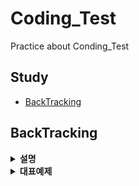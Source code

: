 # Coding_Test
Practice about Conding_Test

## Study
- [BackTracking](backtracking)

## BackTracking

<details>
    <summary><b>설명</b></summary>

- 해를 찾는 도중 해가 아닐 경우, 다시 돌아가서 해를 찾는 기법
- 최적화 문제, 결정 문제
### DFS vs BackTracking

#### DFS
- 가능한 모든 경로(후보)를 탐색
- 불필요한 경로를 사전 차단하지 못한다.
- 시간복잡도가 N!일 경우, DFS로 해결하기 힘들다.

#### BackTracking
- 해를 찾는 도중, 지금 경로가 최적의 해가 되지 않을 것이라고 판단하면 되돌아간다.
- 반복문의 횟수를 줄일 수 있으므로, 보다 효율적이다.
- 시간복잡도 O(N!)의 문제일 경우, 최악의 경우 지수함수의 시간을 필요로 하여 처리가 불가능할 수도 있다. 여기서, 가지치기를 얼마나 잘 하느냐가 효율성을 결정하게 된다.

### Core Idea
- 모든 경우의 수 중에서 **특정한 조건을 만족하는 경우**만 살펴보는 방법
- 답이 될지 판단하며, 되지 않는다면 그만하고 되돌아가는 방법
- DFS와 같이, 모든 경우의 수를 탐색하는 과정에서 if문을 추가하여 해가 되지 않는 경우를 정의하고, 이럴 경우에 break 혹은 더 이상 진행하지 않게 구현할 수 있다.
</details>

<details>
    <summary><b>대표예제</b></summary>

### N-Queen (백준 9663)

#### 문제
크기가 N x N인 체스판 위에 퀸 N개를 서로 공격할 수 없도록 말을 놓게하는 문제.

입력: N (1 <= N <= 15)
출력: N개가 서로 공격할 수 없게 놓는 경우의 수 출력

#### code

```python
import sys
input = sys.stdin.readline

N = int(input())

ans = 0
row = [0] * N # N=4: row = [0,0,0,0]

def is_promising(x):
    """x가 유망한지 판단"""
    for i in range(x): # 퀸을 위에서 부터 놓는다 => x이전까지만 i를 탐색
        # 행이 같은 경우는 있을 수 없다. => i는 x보다 작으므로
        if row[x] == row[i] or abs(row[x] - row[i]) == abs(x-i):
            # 열 체크: x의 열, i의 열을 비교했을 때 같은 열에 놓여져 있는지: row[x] == row[i]
            # 대각선 체크: 열의 차이와, 행의 차이의 절대값이 같은지: abs(row[x] - row[i]) == abs(x-i)
            return False
    return True

def dfs(x):
    global ans

    if x == N: # 마지막 행까지 전부 유망할 경우 1추가
        ans += 1
    else:
        # 각 행, 열에 놓는다.
        for i in range(N): # x행 1열부터 ~ x행 N열까지
            row[x] = i # x행 i열
            if is_promising(x):
                dfs(x+1) # x+1행 삽입

dfs(0)
print(ans)
```

</details>

